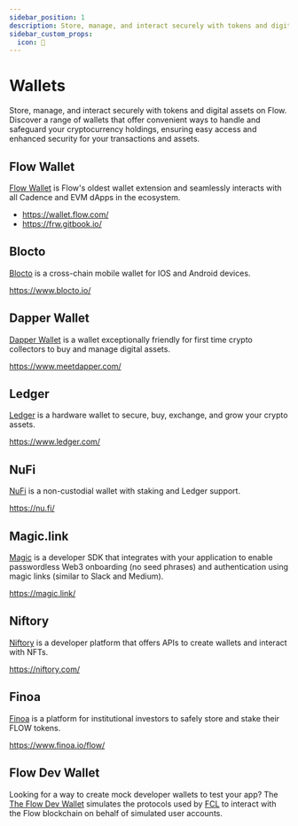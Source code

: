 ```yaml
---
sidebar_position: 1
description: Store, manage, and interact securely with tokens and digital assets on Flow. Discover a range of wallets that offer convenient ways to handle and safeguard your cryptocurrency holdings, ensuring easy access and enhanced security for your transactions and assets.
sidebar_custom_props:
  icon: 🔑
---
```


# Wallets

Store, manage, and interact securely with tokens and digital assets on Flow. Discover a range of wallets that offer convenient ways to handle and safeguard your cryptocurrency holdings, ensuring easy access and enhanced security for your transactions and assets.

<div id="cards" className="cards">

## Flow Wallet

[Flow Wallet](https://wallet.flow.com/) is Flow's oldest wallet extension and seamlessly interacts with all Cadence and EVM dApps in the ecosystem.

- https://wallet.flow.com/
- https://frw.gitbook.io/

## Blocto

[Blocto](https://www.blocto.io/) is a cross-chain mobile wallet for IOS and Android devices.

https://www.blocto.io/

## Dapper Wallet

[Dapper Wallet](https://www.meetdapper.com/) is a wallet exceptionally friendly for first time crypto collectors to buy and manage digital assets.

https://www.meetdapper.com/

## Ledger

[Ledger](https://www.ledger.com/) is a hardware wallet to secure, buy, exchange, and grow your crypto assets.

https://www.ledger.com/

## NuFi

[NuFi](https://nu.fi/) is a non-custodial wallet with staking and Ledger support.

https://nu.fi/

## Magic.link

[Magic](https://magic.link/) is a developer SDK that integrates with your application to enable passwordless Web3 onboarding (no seed phrases) and authentication using magic links (similar to Slack and Medium).

https://magic.link/

## Niftory

[Niftory](https://niftory.com/) is a developer platform that offers APIs to create wallets and interact with NFTs.

https://niftory.com/

## Finoa

[Finoa](https://www.finoa.io/) is a platform for institutional investors to safely store and stake their FLOW tokens.

https://www.finoa.io/flow/

</div>

## Flow Dev Wallet

Looking for a way to create mock developer wallets to test your app? The [The Flow Dev Wallet](../tools/flow-dev-wallet/index.md) simulates the protocols used by [FCL](../tools/clients/fcl-js/index.md) to interact with the Flow blockchain on behalf of simulated user accounts.
